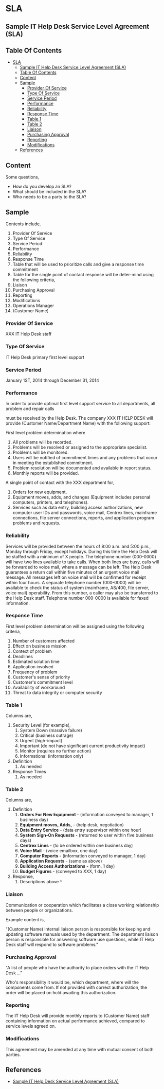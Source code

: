 # SLA

## Sample IT Help Desk Service Level Agreement (SLA)

## Table Of Contents

- [SLA](#sla)
  - [Sample IT Help Desk Service Level Agreement (SLA)](#sample-it-help-desk-service-level-agreement-sla)
  - [Table Of Contents](#table-of-contents)
  - [Content](#content)
  - [Sample](#sample)
    - [Provider Of Service](#provider-of-service)
    - [Type Of Service](#type-of-service)
    - [Service Period](#service-period)
    - [Performance](#performance)
    - [Reliability](#reliability)
    - [Response Time](#response-time)
    - [Table 1](#table-1)
    - [Table 2](#table-2)
    - [Liaison](#liaison)
    - [Purchasing Approval](#purchasing-approval)
    - [Reporting](#reporting)
    - [Modifications](#modifications)
  - [References](#references)

## Content

Some questions,

- How do you develop an SLA?
- What should be included in the SLA?
- Who needs to be a party to the SLA?
  
## Sample

Contents include,

1. Provider Of Service
2. Type Of Service
3. Service Period
4. Performance
5. Reliability
6. Response Time
7. Table that will be used to prioritize calls and give a response time commitment
8. Table for the single point of contact response will be deter-mind using the following criteria,
9. Liaison
10. Purchasing Approval
11. Reporting
12. Modifications
13. Operations Manager
14. (Customer Name)

### Provider Of Service

XXX IT Help Desk staff

### Type Of Service

IT Help Desk primary first level support

### Service Period

January 1ST, 2014 through December 31, 2014

### Performance

In order to provide optimal first level support service to all departments, all problem and repair calls

must be received by the Help Desk.
The company XXX IT HELP DESK will provide (Customer Name/Department Name) with the
following support:

First level problem determination where

1. All problems will be recorded.
2. Problems will be resolved or assigned to the appropriate specialist.
3. Problems will be monitored.
4. Users will be notified of commitment times and any problems that occur in meeting the established commitment.
5. Problem resolution will be documented and available in report status.
6. Monthly reports will be provided.

A single point of contact with the XXX department for,

1. Orders for new equipment.
2. Equipment moves, adds, and changes (Equipment includes personal computers, printers, and telephones).
3. Services such as data entry, building access authorizations, new computer user IDs and passwords, voice mail, Centrex lines, mainframe connections, file server connections, reports, and application program problems and requests.

### Reliability

Services will be provided between the hours of 8:00 a.m. and 5:00 p.m., Monday through Friday, except holidays. During this time the Help Desk will be staffed with a minimum of X people. The telephone number (000-0000) will have two lines available to take calls. When both lines are busy, calls will be forwarded to voice mail, where a message can be left. The Help Desk guarantees a return call within five minutes of an urgent voice mail message. All messages left on voice mail will be confirmed for receipt within four hours. A separate telephone number (000-0000) will be available to check the status of system (mainframe, AS/400, file server, voice mail) operability. From this number, a caller may also be transferred to the Help Desk staff. Telephone number 000-0000 is available for faxed information.

### Response Time

First level problem determination will be assigned using the following criteria,

1. Number of customers affected
2. Effect on business mission
3. Context of problem
4. Deadlines
5. Estimated solution time
6. Application involved
7. Frequency of problem
8. Customer's sense of priority
9. Customer's commitment level
10. Availability of workaround
11. Threat to data integrity or computer security

### Table 1

Columns are,

1. Security Level (for example),
   1. System Down (massive failure)
   2. Critical (business outrage)
   3. Urgent (high-impact)
   4. Important (do not have significant current productivity impact)
   5. Monitor (requires no further action)
   6. Informational (information only)
2. Definition
   1. As needed
3. Response Times
   1. As needed

### Table 2

Columns are,

1. Definition
   1. **Orders For New Equipment** - (information conveyed to manager, 1 business day)
   2. **Equipment moves, Adds,** - (help desk, negotiation)
   3. **Data Entry Service** - (data entry supervisor within one hour)
   4. **System Sign-On Requests** - (returned to user within five business days)
   5. **Centrex Lines** - (to be ordered within one business day)
   6. **Voice Mail** - (voice emailbox, one day)
   7. **Computer Reports** - (information conveyed to manager, 1 day)
   8. **Application Requests** - (same as above)
   9. **Building Access Authorizations** - (form, 1 day)
   10. **Budget Figures** - (conveyed to XXX, 1 day)
2. Response,
    1. Descriptions above ^

### Liaison

Communication or cooperation which facilitates a close working relationship between people or organizations.

Example content is,

"(Customer Name) internal liaison person is responsible for keeping and updating software manuals used by the department. The department liaison person is responsible for answering software use questions, while IT Help Desk staff will respond to software problems."

### Purchasing Approval

"A list of people who have the authority to place orders with the IT Help Desk ..."

Who's responsibility it would be, which department, where will the components come from. If not provided with correct authorization, the order will be placed on hold awaiting this authorization.

### Reporting

The IT Help Desk will provide monthly reports to (Customer Name) staff containing information on actual performance achieved, compared to service levels agreed on.

### Modifications

This agreement may be amended at any time with mutual consent of both parties.

## References

- [Sample IT Help Desk Service Level Agreement (SLA)](https://drive.google.com/file/d/120lT1RCuEtgI9tQeRoAh8NaBS5aHv79-/view)
